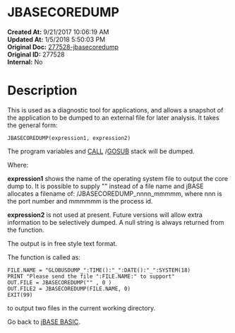 # JBASECOREDUMP

**Created At:** 9/21/2017 10:06:19 AM  
**Updated At:** 1/5/2018 5:50:03 PM  
**Original Doc:** [277528-jbasecoredump](https://docs.jbase.com/36868-jbase-basic/277528-jbasecoredump)  
**Original ID:** 277528  
**Internal:** No  


# Description

This is used as a diagnostic tool for applications, and allows a snapshot of the application to be dumped to an external file for later analysis. It takes the general form:

```
JBASECOREDUMP(expression1, expression2)
```

The program variables and [CALL](./../call) /[GOSUB](./../gosub) stack will be dumped.

Where:

**expression1** shows the name of the operating system file to output the core dump to. It is possible to supply "" instead of a file name and jBASE allocates a filename of:  /JBASECOREDUMP\_nnnn\_mmmmm, where nnn is the port number and mmmmmm is the process id.

**expression2** is not used at present. Future versions will allow extra information to be selectively dumped. A null string is always returned from the function.

The output is in free style text format.

The function is called as:

```
FILE.NAME = "GLOBUSDUMP_":TIME():"_":DATE():"_":SYSTEM(18)
PRINT "Please send the file ":FILE.NAME:" to support"
OUT.FILE = JBASECOREDUMP("" , 0 )
OUT.FILE2 = JBASECOREDUMP(FILE.NAME, 0)
EXIT(99)
```

to output two files in the current working directory.



Go back to [jBASE BASIC](./../jbase-basic-programmers-reference-guide).
